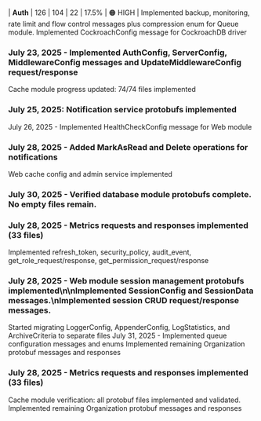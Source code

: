 | **Auth** | 126 | 104 | 22 | 17.5% | 🟠 HIGH |
Implemented backup, monitoring, rate limit and flow control messages plus compression enum for Queue module.
Implemented CockroachConfig message for CockroachDB driver

### July 23, 2025 - Implemented AuthConfig, ServerConfig, MiddlewareConfig messages and UpdateMiddlewareConfig request/response

Cache module progress updated: 74/74 files implemented

### July 25, 2025: Notification service protobufs implemented

July 26, 2025 - Implemented HealthCheckConfig message for Web module
### July 28, 2025 - Added MarkAsRead and Delete operations for notifications
Web cache config and admin service implemented
### July 30, 2025 - Verified database module protobufs complete. No empty files remain.
### July 28, 2025 - Metrics requests and responses implemented (33 files)
Implemented refresh_token, security_policy, audit_event, get_role_request/response, get_permission_request/response
### July 28, 2025 - Web module session management protobufs implemented\n\nImplemented SessionConfig and SessionData messages.\nImplemented session CRUD request/response messages.
Started migrating LoggerConfig, AppenderConfig, LogStatistics, and ArchiveCriteria to separate files
July 31, 2025 - Implemented queue configuration messages and enums
Implemented remaining Organization protobuf messages and responses
### July 28, 2025 - Metrics requests and responses implemented (33 files)
Cache module verification: all protobuf files implemented and validated.
Implemented remaining Organization protobuf messages and responses